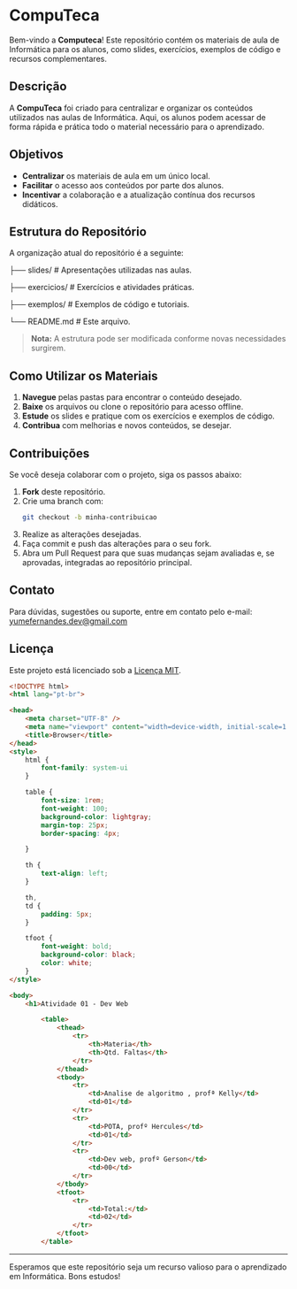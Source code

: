 # CompuTeca

Bem-vindo a **Computeca**! Este repositório contém os materiais de aula de Informática para os alunos, como slides, exercícios, exemplos de código e recursos complementares.

## Descrição

A **CompuTeca** foi criado para centralizar e organizar os conteúdos utilizados nas aulas de Informática. Aqui, os alunos podem acessar de forma rápida e prática todo o material necessário para o aprendizado.

## Objetivos

- **Centralizar** os materiais de aula em um único local.
- **Facilitar** o acesso aos conteúdos por parte dos alunos.
- **Incentivar** a colaboração e a atualização contínua dos recursos didáticos.

## Estrutura do Repositório

A organização atual do repositório é a seguinte:

├── slides/      # Apresentações utilizadas nas aulas.

├── exercicios/  # Exercícios e atividades práticas.

├── exemplos/    # Exemplos de código e tutoriais.

└── README.md    # Este arquivo.

> **Nota:** A estrutura pode ser modificada conforme novas necessidades surgirem.

## Como Utilizar os Materiais

1. **Navegue** pelas pastas para encontrar o conteúdo desejado.
2. **Baixe** os arquivos ou clone o repositório para acesso offline.
3. **Estude** os slides e pratique com os exercícios e exemplos de código.
4. **Contribua** com melhorias e novos conteúdos, se desejar.

## Contribuições

Se você deseja colaborar com o projeto, siga os passos abaixo:

1. **Fork** deste repositório.
2. Crie uma branch com:  
   ```bash
   git checkout -b minha-contribuicao
   ```
3. Realize as alterações desejadas.
4. Faça commit e push das alterações para o seu fork.
5. Abra um Pull Request para que suas mudanças sejam avaliadas e, se aprovadas, integradas ao repositório principal.

## Contato

Para dúvidas, sugestões ou suporte, entre em contato pelo e-mail: [yumefernandes.dev@gmail.com](mailto:yumefernandes.dev@gmail.com)

## Licença

Este projeto está licenciado sob a [Licença MIT](LICENSE).

```html
<!DOCTYPE html>
<html lang="pt-br">

<head>
    <meta charset="UTF-8" />
    <meta name="viewport" content="width=device-width, initial-scale=1.0" />
    <title>Browser</title>
</head>
<style>
    html {
        font-family: system-ui
    }

    table {
        font-size: 1rem;
        font-weight: 100;
        background-color: lightgray;
        margin-top: 25px;
        border-spacing: 4px;

    }

    th {
        text-align: left;
    }

    th,
    td {
        padding: 5px;
    }

    tfoot {
        font-weight: bold;
        background-color: black;
        color: white;
    }
</style>

<body>
    <h1>Atividade 01 - Dev Web

        <table>
            <thead>
                <tr>
                    <th>Materia</th>
                    <th>Qtd. Faltas</th>
                </tr>
            </thead>
            <tbody>
                <tr>
                    <td>Analise de algoritmo , profª Kelly</td>
                    <td>01</td>
                </tr>
                <tr>
                    <td>POTA, profº Hercules</td>
                    <td>01</td>
                </tr>
                <tr>
                    <td>Dev web, profº Gerson</td>
                    <td>00</td>
                </tr>
            </tbody>
            <tfoot>
                <tr>
                    <td>Total:</td>
                    <td>02</td>
                </tr>
            </tfoot>
        </table>
```

---

Esperamos que este repositório seja um recurso valioso para o aprendizado em Informática. Bons estudos!
